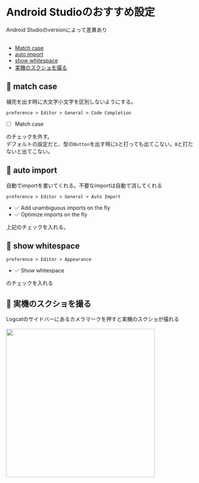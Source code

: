 # Android Studioのおすすめ設定
Android Studioのversionによって差異あり<br><br>
- [Match case](#matchCase)<br>
- [auto import](#autoImport)<br>
- [show whitespace](#whitespace)<br>
- [実機のスクショを撮る](#screenShot)<br>

## :tada: match case
<a name="matchCase"></a>
補完を出す時に大文字小文字を区別しないようにする。
```
preference > Editor > General > Code Completion
```
- [ ] Match case
 
のチェックを外す。<br>
デフォルトの設定だと、型の`Button`を出す時に`b`と打っても出てこない。`B`と打たないと出てこない。<br>

## :tada: auto import
<a name="autoImport"></a>
自動でimportを書いてくれる。不要なimportは自動で消してくれる
```
preference > Editor > General > Auto Import
```

- ✅ Add unambiguous imports on the fly
- ✅ Optimize imports on the fly<br>
 
上記のチェックを入れる。

## :tada: show whitespace
<a name="whitespace"></a>
```
preference > Editor > Appearance
```

- ✅ Show whitespace

のチェックを入れる

## :tada: 実機のスクショを撮る
<a name="screenShot">
Logcatのサイドバーにあるカメラマークを押すと実機のスクショが撮れる<br><br>
<img width="400" src="https://i.gyazo.com/fe2b32ee9984164a6c1e80448a6137bc.png">
